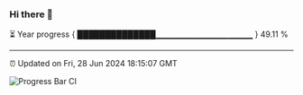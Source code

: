 ### Hi there 👋

⏳ Year progress { ██████████████▁▁▁▁▁▁▁▁▁▁▁▁▁▁▁▁ } 49.11 %

---

⏰ Updated on Fri, 28 Jun 2024 18:15:07 GMT

![Progress Bar CI](https://github.com/liununu/liununu/workflows/Progress%20Bar%20CI/badge.svg)
